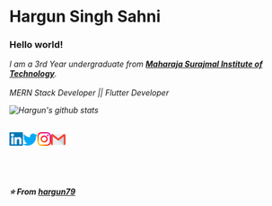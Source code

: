 # Hargun Singh Sahni&nbsp;

###  Hello world!&nbsp;

<p>
  <em>
    I am a 3rd Year undergraduate from <a href="http://www.msit.in/"> <b>Maharaja Surajmal Institute of Technology</b></a>. <br><br>
    MERN Stack Developer || Flutter Developer


<br>


![Hargun's github stats](https://github-readme-stats.vercel.app/api?username=hargun79&show_icons=true&hide_border=true)

<br>

  <a href="https://in.linkedin.com/in/hargun-singh-sahni-519baa166">
    <img align="left" alt="Hargun | Linkedin" width="24px" src="https://github.com/hargun79/hargun79/blob/master/Assets/Linkedin.svg" />
  </a>
  <a href="https://twitter.com/sahni_hargun">
    <img align="left" alt="Hargun | Twitter" width="26px" src="https://github.com/hargun79/hargun79/blob/master/Assets/Twitter.svg" />
  </a>
  <a href="https://www.instagram.com/captivatingracer">
    <img align="left" alt="Hargun | Instagram" width="24px" src="https://github.com/hargun79/hargun79/blob/master/Assets/Instagram.svg" />
  </a>
  <a href="mailto:hargunsinghsahni@gmail.com">
    <img align="left" alt="Hargun | Gmail" width="26px" src="https://github.com/hargun79/hargun79/blob/master/Assets/Gmail.svg" />
  </a>

<br><br><br><br>

**⭐️ From [hargun79](https://github.com/hargun79)**
